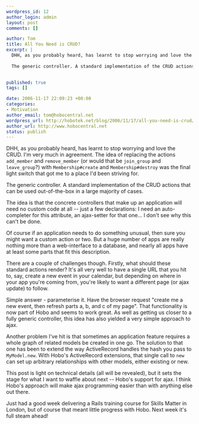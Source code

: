 ```yaml
--- 
wordpress_id: 12
author_login: admin
layout: post
comments: []

author: Tom
title: All You Need is CRUD?
excerpt: |
  DHH, as you probably heard, has learnt to stop worrying and love the CRUD. I'm very much in agreement. The idea of replacing the actions `add_member` and `remove_member` (or would that be `join_group` and `leave_group`?) with `Membership#create` and `Membership#destroy` was the final light switch that got me to a place I'd been striving for.
  
  The generic controller. A standard implementation of the CRUD actions that can be used out-of-the-box in a large majority of cases.
  

published: true
tags: []

date: 2006-11-17 22:09:23 +00:00
categories: 
- Motivation
author_email: tom@hobocentral.net
wordpress_url: http://hobotek.net/blog/2006/11/17/all-you-need-is-crud/
author_url: http://www.hobocentral.net
status: publish
---
```

DHH, as you probably heard, has learnt to stop worrying and love the CRUD. I'm very much in agreement. The idea of replacing the actions `add_member` and `remove_member` (or would that be `join_group` and `leave_group`?) with `Membership#create` and `Membership#destroy` was the final light switch that got me to a place I'd been striving for.

The generic controller. A standard implementation of the CRUD actions that can be used out-of-the-box in a large majority of cases.

<a id="more"></a><a id="more-12"></a>

The idea is that the concrete controllers that make up an application will need no custom code at all -- just a few declarations:  I need an auto-completer for this attribute, an ajax-setter for that one... I don't see why this can't be done.

Of course if an application needs to do something unusual, then sure you might want a custom action or two. But a huge number of apps are really nothing more than a web-interface to a database, and nearly all apps have at least some parts that fit this description.

There are a couple of challenges though. Firstly, what should these standard actions render? It's all very well to have a single URL that you hit to, say, create a new event in your calendar, but depending on where in your app you're coming from, you're likely to want a different page (or ajax update) to follow.

Simple answer - parameterise it. Have the browser request "create me a new event, then refresh parts a, b, and c of my page". That functionality is now part of Hobo and seems to work great. As well as getting us closer to a fully generic controller, this idea has also yielded a very simple approach to ajax.

Another problem I've hit is that sometimes an application feature requires a whole graph of related models be created in one go. The solution to that one has been to extend the way ActiveRecord handles the hash you pass to `MyModel.new`. With Hobo's ActiveRecord extensions, that single call to `new` can set up arbitrary relationships with other models, either existing or new.

This post is light on technical details (all will be revealed), but it sets the stage for what I want to waffle about next -- Hobo's support for ajax. I think Hobo's approach will make ajax programming easier than with anything else out there.

Just had a good week delivering a Rails training course for Skills Matter in London, but of course that meant little progress with Hobo. Next week it's full steam ahead!
